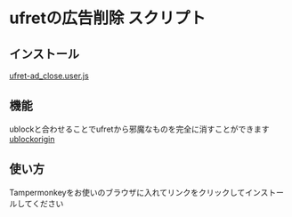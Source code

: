 # ufretの広告削除 スクリプト

## インストール
<a href="https://github.com/iorin006/ufret-ad_closer/raw/main/ufret-ad_close.user.js">ufret-ad_close.user.js</a>

## 機能
ublockと合わせることでufretから邪魔なものを完全に消すことができます <a href="https://ublockorigin.com/jp">ublockorigin</a>

## 使い方
Tampermonkeyをお使いのブラウザに入れてリンクをクリックしてインストールしてください
